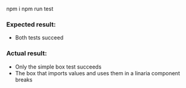npm i
npm run test

### Expected result:

- Both tests succeed

### Actual result:

- Only the simple box test succeeds
- The box that imports values and uses them in a linaria component breaks
